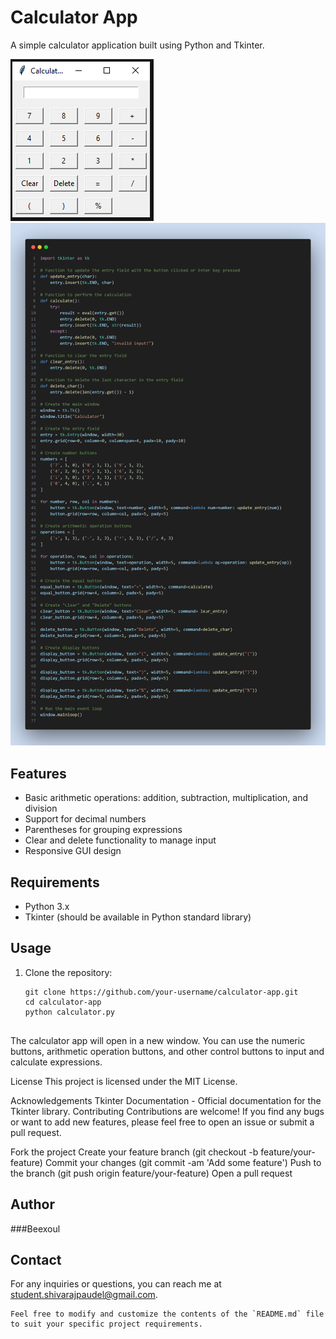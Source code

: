 # Calculator App

A simple calculator application built using Python and Tkinter.

![Calculator App Screenshot](ScreenShot.png)
![Snap Shot of code](snapshot.png)
## Features

- Basic arithmetic operations: addition, subtraction, multiplication, and division
- Support for decimal numbers
- Parentheses for grouping expressions
- Clear and delete functionality to manage input
- Responsive GUI design

## Requirements

- Python 3.x
- Tkinter (should be available in Python standard library)

## Usage

1. Clone the repository:

   ```shell
   git clone https://github.com/your-username/calculator-app.git
   cd calculator-app
   python calculator.py


The calculator app will open in a new window. You can use the numeric buttons, arithmetic operation buttons, and other control buttons to input and calculate expressions.

License
This project is licensed under the MIT License.

Acknowledgements
Tkinter Documentation - Official documentation for the Tkinter library.
Contributing
Contributions are welcome! If you find any bugs or want to add new features, please feel free to open an issue or submit a pull request.

Fork the project
Create your feature branch (git checkout -b feature/your-feature)
Commit your changes (git commit -am 'Add some feature')
Push to the branch (git push origin feature/your-feature)
Open a pull request

## Author

###Beexoul

## Contact
For any inquiries or questions, you can reach me at student.shivarajpaudel@gmail.com.

```shell
Feel free to modify and customize the contents of the `README.md` file to suit your specific project requirements.





